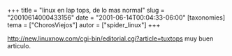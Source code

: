 +++
title = "linux en lap tops, de lo mas normal"
slug = "20010614000433156"
date = "2001-06-14T00:04:33-06:00"
[taxonomies]
tema = ["ChorosViejos"]
autor = ["spider_linux"]
+++

<http://new.linuxnow.com/cgi-bin/editorial.cgi?article=tuxtops> muy buen
articulo.

